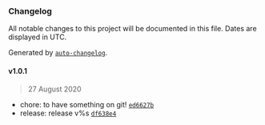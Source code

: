 ### Changelog

All notable changes to this project will be documented in this file. Dates are displayed in UTC.

Generated by [`auto-changelog`](https://github.com/CookPete/auto-changelog).

#### v1.0.1

> 27 August 2020

- chore: to have something on git! [`ed6627b`](https://github.com/jhderojasUVa/release-it-commitizen/commit/ed6627bb39b88215c469af4fb20f3b325360edb3)
- release: release v%s [`df638e4`](https://github.com/jhderojasUVa/release-it-commitizen/commit/df638e40852eab24f09983ee8e27b6457fe1be92)
